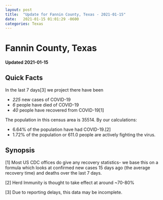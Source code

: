 ```yaml
---
layout: post
title:  "Update for Fannin County, Texas - 2021-01-15"
date:   2021-01-15 01:01:29 -0600
categories: Texas
---
```


# Fannin County, Texas
#### Updated 2021-01-15

## Quick Facts

In the last 7 days[3] we project there have been
- *225* new cases of COVID-19
- *6* people have died of COVID-19
- *40* people have recovered from COVID-19[1]

The population in this census area is 35514. By our calculations:
- 6.64% of the population have had COVID-19.[2]
- 1.72% of the population or 611.0 people are actively fighting the virus.

## Synopsis




[1] Most US CDC offices do give any recovery statistics- we base this on a formula which looks at confirmed new cases
15 days ago (the average recovery time) and deaths over the last 7 days.

[2] Herd Immunity is thought to take effect at around ~70-80%

[3] Due to reporting delays, this data may be incomplete.
 
    